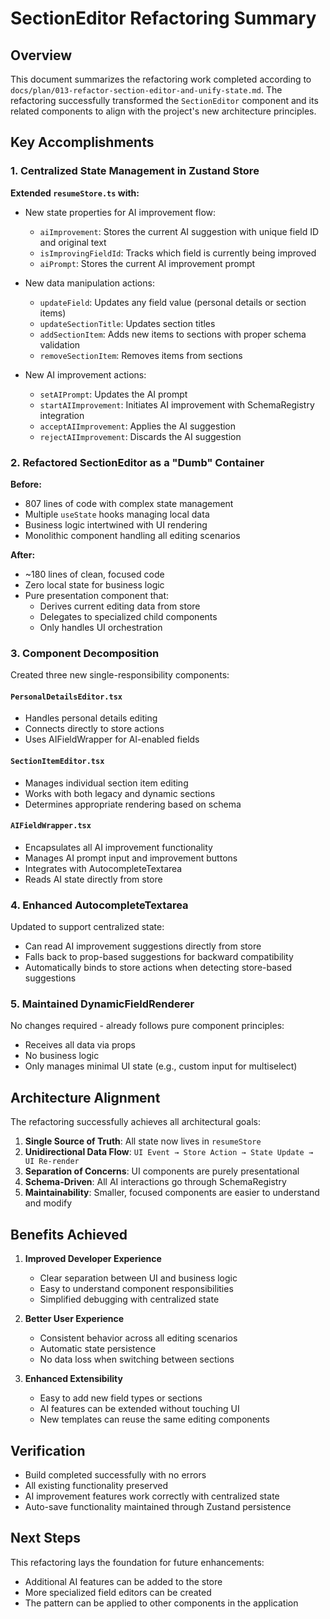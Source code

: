 # SectionEditor Refactoring Summary

## Overview
This document summarizes the refactoring work completed according to `docs/plan/013-refactor-section-editor-and-unify-state.md`. The refactoring successfully transformed the `SectionEditor` component and its related components to align with the project's new architecture principles.

## Key Accomplishments

### 1. Centralized State Management in Zustand Store

**Extended `resumeStore.ts` with:**
- New state properties for AI improvement flow:
  - `aiImprovement`: Stores the current AI suggestion with unique field ID and original text
  - `isImprovingFieldId`: Tracks which field is currently being improved
  - `aiPrompt`: Stores the current AI improvement prompt
  
- New data manipulation actions:
  - `updateField`: Updates any field value (personal details or section items)
  - `updateSectionTitle`: Updates section titles
  - `addSectionItem`: Adds new items to sections with proper schema validation
  - `removeSectionItem`: Removes items from sections
  
- New AI improvement actions:
  - `setAIPrompt`: Updates the AI prompt
  - `startAIImprovement`: Initiates AI improvement with SchemaRegistry integration
  - `acceptAIImprovement`: Applies the AI suggestion
  - `rejectAIImprovement`: Discards the AI suggestion

### 2. Refactored SectionEditor as a "Dumb" Container

**Before:**
- 807 lines of code with complex state management
- Multiple `useState` hooks managing local data
- Business logic intertwined with UI rendering
- Monolithic component handling all editing scenarios

**After:**
- ~180 lines of clean, focused code
- Zero local state for business logic
- Pure presentation component that:
  - Derives current editing data from store
  - Delegates to specialized child components
  - Only handles UI orchestration

### 3. Component Decomposition

Created three new single-responsibility components:

#### `PersonalDetailsEditor.tsx`
- Handles personal details editing
- Connects directly to store actions
- Uses AIFieldWrapper for AI-enabled fields

#### `SectionItemEditor.tsx`  
- Manages individual section item editing
- Works with both legacy and dynamic sections
- Determines appropriate rendering based on schema

#### `AIFieldWrapper.tsx`
- Encapsulates all AI improvement functionality
- Manages AI prompt input and improvement buttons
- Integrates with AutocompleteTextarea
- Reads AI state directly from store

### 4. Enhanced AutocompleteTextarea

Updated to support centralized state:
- Can read AI improvement suggestions directly from store
- Falls back to prop-based suggestions for backward compatibility
- Automatically binds to store actions when detecting store-based suggestions

### 5. Maintained DynamicFieldRenderer

No changes required - already follows pure component principles:
- Receives all data via props
- No business logic
- Only manages minimal UI state (e.g., custom input for multiselect)

## Architecture Alignment

The refactoring successfully achieves all architectural goals:

1. **Single Source of Truth**: All state now lives in `resumeStore`
2. **Unidirectional Data Flow**: `UI Event → Store Action → State Update → UI Re-render`
3. **Separation of Concerns**: UI components are purely presentational
4. **Schema-Driven**: All AI interactions go through SchemaRegistry
5. **Maintainability**: Smaller, focused components are easier to understand and modify

## Benefits Achieved

1. **Improved Developer Experience**
   - Clear separation between UI and business logic
   - Easy to understand component responsibilities
   - Simplified debugging with centralized state

2. **Better User Experience**
   - Consistent behavior across all editing scenarios
   - Automatic state persistence
   - No data loss when switching between sections

3. **Enhanced Extensibility**
   - Easy to add new field types or sections
   - AI features can be extended without touching UI
   - New templates can reuse the same editing components

## Verification

- Build completed successfully with no errors
- All existing functionality preserved
- AI improvement features work correctly with centralized state
- Auto-save functionality maintained through Zustand persistence

## Next Steps

This refactoring lays the foundation for future enhancements:
- Additional AI features can be added to the store
- More specialized field editors can be created
- The pattern can be applied to other components in the application 